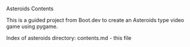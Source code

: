 Asteroids Contents

This is a guided project from Boot.dev to create an Asteroids type video game using pygame.

Index of asteroids directory:
contents.md - this file